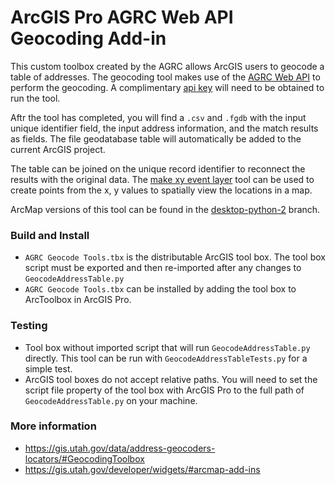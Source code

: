 # ArcGIS Pro AGRC Web API Geocoding Add-in

This custom toolbox created by the AGRC allows ArcGIS users to geocode a table of addresses. The geocoding tool makes use of the [AGRC Web API](https://api.mapserv.utah.gov) to perform the geocoding. A complimentary [api key](https://developer.mapserv.utah.gov) will need to be obtained to run the tool. 

Aftr the tool has completed, you will find a `.csv` and `.fgdb` with the input unique identifier field, the input address information, and the match results as fields. The file geodatabase table will automatically be added to the current ArcGIS project. 

The table can be joined on the unique record identifier to reconnect the results with the original data. The [make xy event layer](https://pro.arcgis.com/en/pro-app/tool-reference/data-management/make-xy-event-layer.htm) tool can be used to create points from the x, y values to spatially view the locations in a map.

ArcMap versions of this tool can be found in the [desktop-python-2](https://github.com/agrc/geocoding-toolbox/tree/desktop-python-2) branch.

### Build and Install

- `AGRC Geocode Tools.tbx` is the distributable ArcGIS tool box. The tool box script must be exported and then re-imported after any changes to `GeocodeAddressTable.py`
- `AGRC Geocode Tools.tbx` can be installed by adding the tool box to ArcToolbox in ArcGIS Pro.

### Testing

- Tool box without imported script that will run `GeocodeAddressTable.py` directly. This tool can be run with `GeocodeAddressTableTests.py` for a simple test.
- ArcGIS tool boxes do not accept relative paths. You will need to set the script file property of the tool box with ArcGIS Pro to the full path of `GeocodeAddressTable.py` on your machine.

### More information

- https://gis.utah.gov/data/address-geocoders-locators/#GeocodingToolbox
- https://gis.utah.gov/developer/widgets/#arcmap-add-ins
